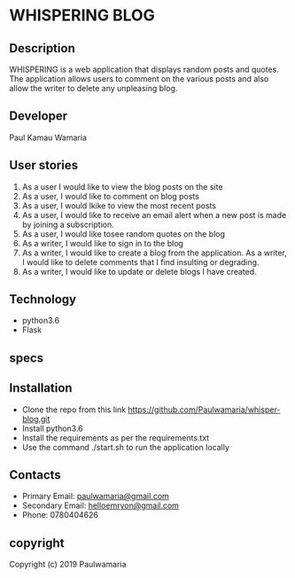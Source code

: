 # WHISPERING BLOG

## Description

WHISPERING  is a web application that displays random posts and quotes. The application allows users to comment on the various posts and also allow the writer to delete any unpleasing blog.

## Developer

Paul Kamau Wamaria



## User stories

1. As a user I would like to view the blog posts on the site
1. As a user, I would like to comment on blog posts
1. As a user, I would lkike to view the most recent posts
1. As a  user, I would like to receive an email alert when a new post is made by joining a subscription.
1. As a user, I would like tosee random quotes on the blog
1. As a writer, I would like to sign in to the blog
1. As a writer,  I would like to create a blog from the application.
As a writer, I would like to delete comments that I find  insulting or degrading.
1. As a writer, I would like to update or delete blogs I have created.


## Technology

* python3.6
* Flask

## specs




## Installation 

* Clone the repo from this link https://github.com/Paulwamaria/whisper-blog.git
* Install python3.6
* Install the requirements as per the requirements.txt
* Use the command ./start.sh to run the application locally

 


## Contacts

* Primary Email: paulwamaria@gmail.com
* Secondary Email: helloemryon@gmail.com
* Phone: 0780404626

## copyright

Copyright (c) 2019 Paulwamaria
